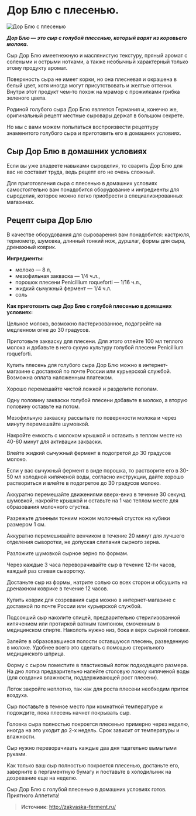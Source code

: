 # Дор Блю с плесенью.

![Дор Блю с плесенью](/images/Kulinar/Zagotovki/dorblu_01.jpg 'Дор Блю с плесенью')

_**Дор Блю — это сыр с голубой плесенью, который варят из коровьего молока.**_

Сыр Дор Блю имеетнежную и маслянистую текстуру, пряный аромат с солеными и острыми нотками, а также необычный характерный только этому продукту аромат.

Поверхность сыра не имеет корки, но она плесневая и окрашена в белый цвет, хотя иногда могут присутствовать и желтые оттенки. Внутри этот продукт чем-то похож на мрамор с прожилками грибка зеленого цвета.

Родиной голубого сыра Дор Блю является Германия и, конечно же, оригинальный рецепт местные сыровары держат в большом секрете.

Но мы с вами можем попытаться воспроизвести рецептуру знаменитого голубого сыра и приготовить его в домашних условиях.

## Сыр Дор Блю в домашних условиях

Если вы уже владеете навыками сыроделия, то сварить Дор Блю для вас не составит труда, ведь рецепт его не очень сложный.

Для приготовления сыра с плесенью в домашних условиях самостоятельно вам понадобится оборудование и ингредиенты для сыроделия, которое можно легко приобрести в специализированных магазинах.

## Рецепт сыра Дор Блю

В качестве оборудования  для сыроварения вам понадобится: кастрюля, термометр, шумовка, длинный тонкий нож, дуршлаг, формы для сыра, дренажный коврик.

**Ингредиенты:**

- молоко — 8 л,
- мезофильная закваска — 1/4 ч.л.,
- порошок плесени Penicillium roqueforti — 1/16 ч.л.,
- жидкий сычужный фермент — 1/4 ч.л.
- соль

**Как приготовить сыр Дор Блю с голубой плесенью в домашних условиях:**

Цельное молоко, возможно пастеризованное, подогрейте на медленном огне до 30 градусов.

Приготовьте закваску для плесени. Для этого отлейте 100 мл теплого молока и добавьте в него сухую культуру голубой плесени Penicillium roqueforti.

Купить плесень для голубого сыра Дор Блю можно в интернет-магазине с доставкой по почте России или курьерской службой. Возможна оплата наложенным платежом.

Хорошо перемешайте чистой ложкой и разделите пополам.

Одну половину закваски голубой плесени добавьте в молоко, а вторую половину оставьте на потом.

Мезофильную закваску  рассыпьте по поверхности молока и через минуту перемешайте шумовкой.

Накройте емкость с молоком крышкой и оставить в теплом месте на 40-60 минут для активации закваски.

Влейте жидкий сычужный фермент в подогретой до 30 градусов молоко.

Если у вас сычужный фермент в виде порошка, то растворите его в 30-50 мл холодной кипяченой воды, согласно инструкции, дайте хорошо раствориться и влейте в подогретое до 30 градусов молоко.

Аккуратно перемешайте движениями вверх-вниз в течение 30 секунд шумовкой, накройте крышкой и оставьте на 1 час теплом месте для образования молочного сгустка.

Разрежьте длинным тонким ножом молочный сгусток на кубики размером 1 см.

Аккуратно перемешивайте венчиком в течение 20 минут для лучшего отделения сыворотки, не допуская слипания сырного зерна.

Разложите шумовкой сырное зерно по формам.

Через каждые 3 часа переворачивайте сыр в течение 12-ти часов, каждый раз сливая сыворотку.

Достаньте сыр из формы, натрите солью со всех сторон и обсушить на дренажном коврике в течение 12 часов.

Купить коврик для созревания сыра можно в интернет-магазине с доставкой по почте России или курьерской службой.

Подсохший сыр наколите спицей, предварительно стерилизованной кипячением или протиркой ватным тампоном, смоченным в медицинском спирте.  Наколоть нужно низ, бока и верх сырной головки.

Залейте в образовавшиеся полости оставшуюся плесень, разведенную в молоке. Удобнее всего это сделать с помощью стерильного медицинского шприца.

Форму с сыром поместите в пластиковый лоток подходящего размера. На дно лотка предварительно налейте столовую ложку кипяченой воды (для создания влажности, поддерживающей рост плесени).

Лоток закройте неплотно, так как для роста плесени необходим приток воздуха.

Сыр поставьте в темное место при комнатной температуре и подождите, пока плесень начнет покрывать сыр.

Головка сыра полностью покроется плесенью примерно через неделю, иногда на это уходит до 2-х недель. Срок зависит от температуры и влажности.

Сыр нужно переворачивать каждые два дня тщательно вымытыми руками.

Как только ваш сыр полностью покроется плесенью, достаньте его, заверните в пергаментную бумагу и поставьте в холодильник на дозревание еще на неделю.

Сыр Дор Блю с голубой плесенью в домашних условиях готов. Приятного Аппетита!

> **Источник**: http://zakvaska-ferment.ru/

